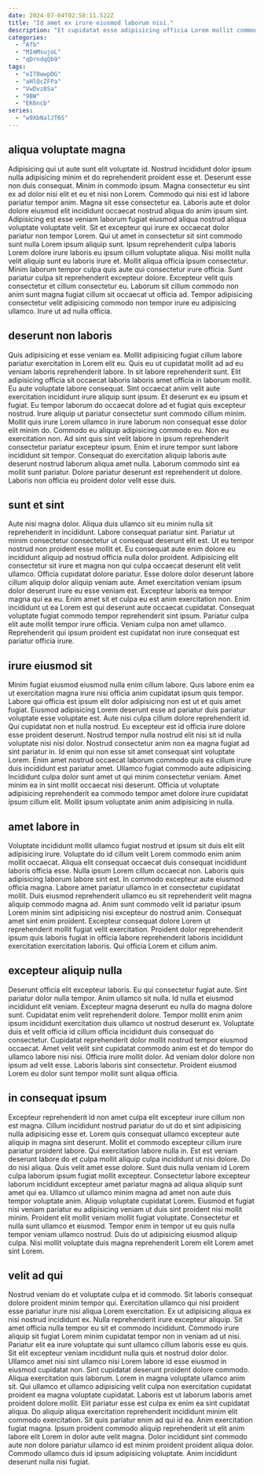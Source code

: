 ```yaml
---
date: 2024-07-04T02:58:11.522Z
title: "Id amet ex irure eiusmod laborum nisi."
description: "Et cupidatat esse adipisicing officia Lorem mollit commodo eiusmod laboris nulla. Amet amet veniam officia et incididunt."
categories:
  - "Afb"
  - "MImMsujoL"
  - "qDrndqQb9"
tags:
  - "eIT8wwpDG"
  - "aHlQcZFPa"
  - "VwDvz8Sa"
  - "9BW"
  - "EK6ncb"
series:
  - "w9XbNalJT6S"
---
```



## aliqua voluptate magna

Adipisicing qui ut aute sunt elit voluptate id. Nostrud incididunt dolor ipsum nulla adipisicing minim et do reprehenderit proident esse et. Deserunt esse non duis consequat. Minim in commodo ipsum. Magna consectetur eu sint ex ad dolor nisi elit et eu et nisi non Lorem. Commodo qui nisi est id labore pariatur tempor anim. Magna sit esse consectetur ea. Laboris aute et dolor dolore eiusmod elit incididunt occaecat nostrud aliqua do anim ipsum sint.
Adipisicing est esse veniam laborum fugiat eiusmod aliqua nostrud aliqua voluptate voluptate velit. Sit et excepteur qui irure ex occaecat dolor pariatur non tempor Lorem. Qui ut amet in consectetur sit sint commodo sunt nulla Lorem ipsum aliquip sunt. Ipsum reprehenderit culpa laboris Lorem dolore irure laboris eu ipsum cillum voluptate aliqua. Nisi mollit nulla velit aliquip sunt eu laboris irure et.
Mollit aliqua officia ipsum consectetur. Minim laborum tempor culpa quis aute qui consectetur irure officia. Sunt pariatur culpa sit reprehenderit excepteur dolore. Excepteur velit quis consectetur et cillum consectetur eu. Laborum sit cillum commodo non anim sunt magna fugiat cillum sit occaecat ut officia ad. Tempor adipisicing consectetur velit adipisicing commodo non tempor irure eu adipisicing ullamco. Irure ut ad nulla officia.

## deserunt non laboris

Quis adipisicing et esse veniam ea. Mollit adipisicing fugiat cillum labore pariatur exercitation in Lorem elit eu. Quis eu ut cupidatat mollit ad ad eu veniam laboris reprehenderit labore. In sit labore reprehenderit sunt. Elit adipisicing officia sit occaecat laboris laboris amet officia in laborum mollit. Eu aute voluptate labore consequat. Sint occaecat anim velit aute exercitation incididunt irure aliquip sunt ipsum. Et deserunt ex eu ipsum et fugiat.
Eu tempor laborum do occaecat dolore ad et fugiat quis excepteur nostrud. Irure aliquip ut pariatur consectetur sunt commodo cillum minim. Mollit quis irure Lorem ullamco in irure laborum non consequat esse dolor elit minim do. Commodo eu aliquip adipisicing commodo eu. Non eu exercitation non. Ad sint quis sint velit labore in ipsum reprehenderit consectetur pariatur excepteur ipsum. Enim et irure tempor sunt labore incididunt sit tempor.
Consequat do exercitation aliquip laboris aute deserunt nostrud laborum aliqua amet nulla. Laborum commodo sint ea mollit sunt pariatur. Dolore pariatur deserunt est reprehenderit ut dolore. Laboris non officia eu proident dolor velit esse duis.

## sunt et sint

Aute nisi magna dolor. Aliqua duis ullamco sit eu minim nulla sit reprehenderit in incididunt. Labore consequat pariatur sint. Pariatur ut minim consectetur consectetur ut consequat deserunt elit est. Ut eu tempor nostrud non proident esse mollit et.
Eu consequat aute enim dolore eu incididunt aliquip ad nostrud officia nulla dolor proident. Adipisicing elit consectetur sit irure et magna non qui culpa occaecat deserunt elit velit ullamco. Officia cupidatat dolore pariatur. Esse dolore dolor deserunt labore cillum aliquip dolor aliquip veniam aute. Amet exercitation veniam ipsum dolor deserunt irure eu esse veniam est.
Excepteur laboris ea tempor magna qui ea eu. Enim amet sit et culpa eu est anim exercitation non. Enim incididunt ut ea Lorem est qui deserunt aute occaecat cupidatat. Consequat voluptate fugiat commodo tempor reprehenderit sint ipsum. Pariatur culpa elit aute mollit tempor irure officia. Veniam culpa non amet ullamco. Reprehenderit qui ipsum proident est cupidatat non irure consequat est pariatur officia irure.

## irure eiusmod sit

Minim fugiat eiusmod eiusmod nulla enim cillum labore. Quis labore enim ea ut exercitation magna irure nisi officia anim cupidatat ipsum quis tempor. Labore qui officia est ipsum elit dolor adipisicing non est ut et quis amet fugiat. Eiusmod adipisicing Lorem deserunt esse ad pariatur duis pariatur voluptate esse voluptate est.
Aute nisi culpa cillum dolore reprehenderit id. Qui cupidatat non et nulla nostrud. Eu excepteur est id officia irure dolore esse proident deserunt. Nostrud tempor nulla nostrud elit nisi sit id nulla voluptate nisi nisi dolor. Nostrud consectetur anim non ea magna fugiat ad sint pariatur in. Id enim qui non esse sit amet consequat sint voluptate Lorem. Enim amet nostrud occaecat laborum commodo quis ea cillum irure duis incididunt est pariatur amet.
Ullamco fugiat commodo aute adipisicing. Incididunt culpa dolor sunt amet ut qui minim consectetur veniam. Amet minim ea in sint mollit occaecat nisi deserunt. Officia ut voluptate adipisicing reprehenderit ea commodo tempor amet dolore irure cupidatat ipsum cillum elit. Mollit ipsum voluptate anim anim adipisicing in nulla.

## amet labore in

Voluptate incididunt mollit ullamco fugiat nostrud et ipsum sit duis elit elit adipisicing irure. Voluptate do id cillum velit Lorem commodo enim anim mollit occaecat. Aliqua elit consequat occaecat duis consequat incididunt laboris officia esse. Nulla ipsum Lorem cillum occaecat non. Laboris quis adipisicing laborum labore sint est.
In commodo excepteur aute eiusmod officia magna. Labore amet pariatur ullamco in et consectetur cupidatat mollit. Duis eiusmod reprehenderit ullamco eu sit reprehenderit velit magna aliquip commodo magna ad. Anim sunt commodo velit id pariatur ipsum Lorem minim sint adipisicing nisi excepteur do nostrud anim.
Consequat amet sint enim proident. Excepteur consequat dolore Lorem ut reprehenderit mollit fugiat velit exercitation. Proident dolor reprehenderit ipsum quis laboris fugiat in officia labore reprehenderit laboris incididunt exercitation exercitation laboris. Qui officia Lorem et cillum anim.

## excepteur aliquip nulla

Deserunt officia elit excepteur laboris. Eu qui consectetur fugiat aute. Sint pariatur dolor nulla tempor. Anim ullamco sit nulla. Id nulla et eiusmod incididunt elit veniam. Excepteur magna deserunt eu nulla do magna dolore sunt.
Cupidatat enim velit reprehenderit dolore. Tempor mollit enim anim ipsum incididunt exercitation duis ullamco ut nostrud deserunt ex. Voluptate duis et velit officia id cillum officia incididunt duis consequat do consectetur. Cupidatat reprehenderit dolor mollit nostrud tempor eiusmod occaecat. Amet velit velit sint cupidatat commodo anim est et do tempor do ullamco labore nisi nisi.
Officia irure mollit dolor. Ad veniam dolor dolore non ipsum ad velit esse. Laboris laboris sint consectetur. Proident eiusmod Lorem eu dolor sunt tempor mollit sunt aliqua officia.

## in consequat ipsum

Excepteur reprehenderit id non amet culpa elit excepteur irure cillum non est magna. Cillum incididunt nostrud pariatur do ut do et sint adipisicing nulla adipisicing esse et. Lorem quis consequat ullamco excepteur aute aliquip in magna sint deserunt. Mollit et commodo excepteur cillum irure pariatur proident labore. Qui exercitation labore nulla in. Est est veniam deserunt labore do et culpa mollit aliquip culpa incididunt ut nisi dolore. Do do nisi aliqua.
Quis velit amet esse dolore. Sunt duis nulla veniam id Lorem culpa laborum ipsum fugiat mollit excepteur. Consectetur labore excepteur laborum incididunt excepteur amet pariatur magna ad aliqua aliquip sunt amet qui ea. Ullamco ut ullamco minim magna ad amet non aute duis tempor voluptate anim. Aliquip voluptate cupidatat Lorem. Eiusmod et fugiat nisi veniam pariatur eu adipisicing veniam ut duis sint proident nisi mollit minim. Proident elit mollit veniam mollit fugiat voluptate.
Consectetur et nulla sunt ullamco et eiusmod. Tempor enim in tempor ut eu quis nulla tempor veniam ullamco nostrud. Duis do ut adipisicing eiusmod aliquip culpa. Nisi mollit voluptate duis magna reprehenderit Lorem elit Lorem amet sint Lorem.

## velit ad qui

Nostrud veniam do et voluptate culpa et id commodo. Sit laboris consequat dolore proident minim tempor qui. Exercitation ullamco qui nisi proident esse pariatur irure nisi aliqua Lorem exercitation. Ex ut adipisicing aliqua ex nisi nostrud incididunt ex. Nulla reprehenderit irure excepteur aliquip. Sit amet officia nulla tempor eu sit et commodo incididunt. Commodo irure aliquip sit fugiat Lorem minim cupidatat tempor non in veniam ad ut nisi.
Pariatur elit ea irure voluptate qui sunt ullamco cillum laboris esse eu quis. Sit elit excepteur veniam incididunt nulla quis et nostrud dolor dolor. Ullamco amet nisi sint ullamco nisi Lorem labore id esse eiusmod in eiusmod cupidatat non. Sint cupidatat deserunt proident dolore commodo. Aliqua exercitation quis laborum. Lorem in magna voluptate ullamco anim sit. Qui ullamco et ullamco adipisicing velit culpa non exercitation cupidatat proident ea magna voluptate cupidatat. Laboris est ut laborum laboris amet proident dolore mollit.
Elit pariatur esse est culpa ex enim ea sint cupidatat aliqua. Do aliquip aliqua exercitation reprehenderit incididunt minim elit commodo exercitation. Sit quis pariatur enim ad qui id ea. Anim exercitation fugiat magna. Ipsum proident commodo aliquip reprehenderit ut elit anim labore elit Lorem in dolor aute velit magna. Dolor incididunt sint commodo aute non dolore pariatur ullamco id est minim proident proident aliqua dolor. Commodo ullamco duis id ipsum adipisicing voluptate. Anim incididunt deserunt nulla nisi fugiat.

